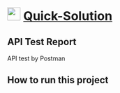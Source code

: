 # <img src="https://i.ibb.co/B3rpcB9/20220617-224257-0000-01.png"  width="30" height="30">  [Quick-Solution](https://quick-solution-2.web.app/)
## API Test Report
API test by Postman 
## How to run this project
